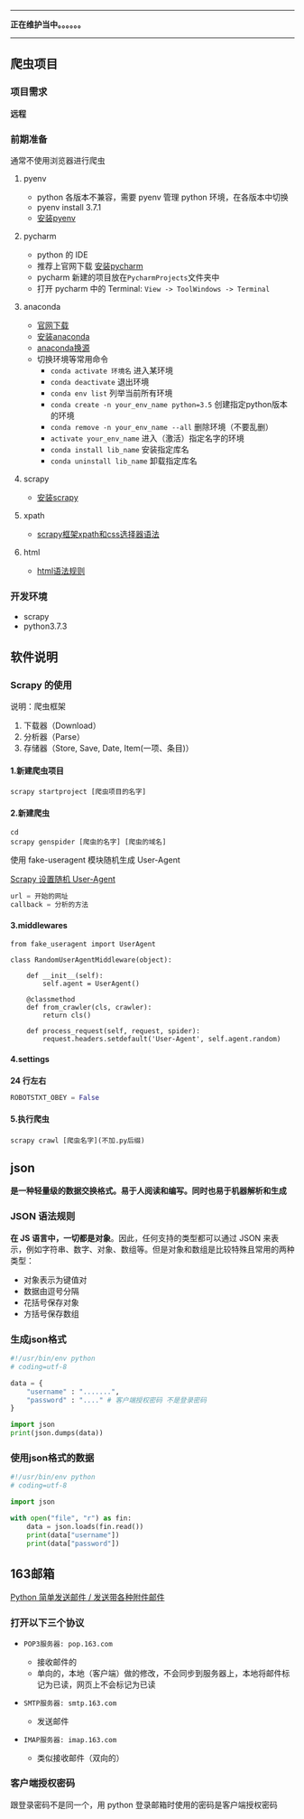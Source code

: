****

**正在维护当中。。。。。。**

------



## 爬虫项目

### 项目需求

**远程**



### 前期准备

通常不使用浏览器进行爬虫

1. pyenv
   - python 各版本不兼容，需要 pyenv 管理 python 环境，在各版本中切换
   - pyenv install 3.7.1
   - [安装pyenv](https://www.cnblogs.com/olajennings/p/8832481.html)
2. pycharm
   - python 的 IDE
   - 推荐上官网下载 [安装pycharm](https://blog.csdn.net/qq_38683692/article/details/79868391)
   - pycharm 新建的项目放在`PycharmProjects`文件夹中
   - 打开 pycharm 中的 Terminal: `View -> ToolWindows -> Terminal`
3. anaconda
   - [官网下载](https://www.anaconda.com/distribution/)
   - [安装anaconda](https://www.jianshu.com/p/3e53407f8bd4)
   - [anaconda换源](https://blog.csdn.net/dream_allday/article/details/80344511)
   - 切换环境等常用命令
     - `conda activate 环境名`  进入某环境
     - `conda deactivate` 退出环境
     - `conda env list` 列举当前所有环境
     - `conda create -n your_env_name python=3.5` 创建指定python版本的环境
     - `conda remove -n your_env_name --all` 删除环境（不要乱删）
     - `activate your_env_name` 进入（激活）指定名字的环境
     - `conda install lib_name` 安装指定库名
     - `conda uninstall lib_name` 卸载指定库名
4. scrapy
   - [安装scrapy](https://blog.csdn.net/a6864657/article/details/82634187)
5. xpath
   - [scrapy框架xpath和css选择器语法](https://blog.csdn.net/mouday/article/details/80455560)

6. html
   * [html语法规则](https://www.cnblogs.com/wanglisong/p/6924886.html)



### 开发环境

- scrapy
- python3.7.3



## 软件说明 

### Scrapy 的使用

说明：爬虫框架

1. 下载器（Download）
2. 分析器（Parse）
3. 存储器（Store, Save, Date, Item(一项、条目)）



#### 1.新建爬虫项目

```
scrapy startproject [爬虫项目的名字]
```



#### 2.新建爬虫

```
cd 
scrapy genspider [爬虫的名字] [爬虫的域名]
```

使用 fake-useragent 模块随机生成 User-Agent

[Scrapy 设置随机 User-Agent](https://www.cnblogs.com/yuqiangli0616/p/9277263.html)



```python
url = 开始的网址
callback = 分析的方法
```



#### 3.middlewares

```
from fake_useragent import UserAgent

class RandomUserAgentMiddleware(object):

    def __init__(self):
        self.agent = UserAgent()

    @classmethod
    def from_crawler(cls, crawler):
        return cls()

    def process_request(self, request, spider):
        request.headers.setdefault('User-Agent', self.agent.random)
```



#### 4.settings

**24 行左右**

```python
ROBOTSTXT_OBEY = False
```



#### 5.执行爬虫

```
scrapy crawl [爬虫名字](不加.py后缀)
```



## json

**是一种轻量级的数据交换格式。易于人阅读和编写。同时也易于机器解析和生成**

### JSON 语法规则

**在 JS 语言中，一切都是对象**。因此，任何支持的类型都可以通过 JSON 来表示，例如字符串、数字、对象、数组等。但是对象和数组是比较特殊且常用的两种类型：

- 对象表示为键值对
- 数据由逗号分隔
- 花括号保存对象
- 方括号保存数组



### 生成json格式

```python
#!/usr/bin/env python
# coding=utf-8

data = {
    "username" : ".......",
    "password" : "...." # 客户端授权密码 不是登录密码
}

import json
print(json.dumps(data))
```



### 使用json格式的数据

```python
#!/usr/bin/env python
# coding=utf-8

import json

with open("file", "r") as fin:
    data = json.loads(fin.read())
    print(data["username"])
    print(data["password"])
```



## 163邮箱

[Python 简单发送邮件 / 发送带各种附件邮件](https://blog.csdn.net/qq_20417499/article/details/80566265)

### 打开以下三个协议

* `POP3服务器: pop.163.com` 
  * 接收邮件的
  * 单向的，本地（客户端）做的修改，不会同步到服务器上，本地将邮件标记为已读，网页上不会标记为已读

* `SMTP服务器: smtp.163.com` 
  * 发送邮件 

* `IMAP服务器: imap.163.com` 
  * 类似接收邮件（双向的）



###  客户端授权密码

跟登录密码不是同一个，用 python 登录邮箱时使用的密码是客户端授权密码